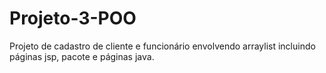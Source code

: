 # Projeto-3-POO
Projeto de cadastro de cliente e funcionário envolvendo arraylist incluindo páginas jsp, pacote e páginas java.
